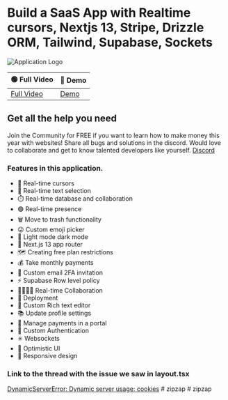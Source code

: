 # Build a SaaS App with Realtime cursors, Nextjs 13, Stripe, Drizzle ORM, Tailwind, Supabase, Sockets

![Application Logo](https://raw.githubusercontent.com/webprodigies/webprodigies-cypress/main/public/cover.png)


| 🟢 Full Video | 🔴 Demo |
|------------|------|
| [Full Video](https://youtu.be/A3l6YYkXzzg) | [Demo](https://insta.openinapp.co/v3tbe) |

## Get all the help you need
Join the Community for FREE if you want to learn how to make money this year with websites! Share all bugs and solutions in the discord. Would love to collaborate and get to know talented developers like yourself. 
[Discord](https://discord.gg/GG4wJkxh)


### Features in this application.

- 🤯 Real-time cursors
- 📝 Real-time text selection
- ⏱️ Real-time database and collaboration
- 🟢 Real-time presence
- 🗑️ Move to trash functionality
- 😜 Custom emoji picker
- 🌙 Light mode dark mode
- 🚨 Next.js 13 app router
- 🗺️ Creating free plan restrictions
- 💰 Take monthly payments
- 📧 Custom email 2FA invitation
- ⚡️ Supabase Row level policy
- 👨‍👨‍👧‍👦 Real-time Collaboration
- 👾 Deployment
- 🤑 Custom Rich text editor
- 📚 Update profile settings
- 📍 Manage payments in a portal
- 🔐 Custom Authentication
- ✳️ Websockets
- 📣 Optimistic UI
- 📱 Responsive design

### Link to the thread with the issue we saw in layout.tsx
[DynamicServerError: Dynamic server usage: cookies](https://github.com/vercel/next.js/issues/49373) 
#   z i p z a p  
 #   z i p z a p  
 